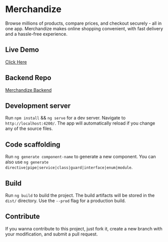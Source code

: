 # Merchandize

Browse millions of products, compare prices, and checkout securely - all in one app. Merchandize makes online shopping convenient, with fast delivery and a hassle-free experience.

## Live Demo

<a href = "https://merchandize-frontend-7jhb-qs4axs76d-lalits-projects-ffc82317.vercel.app/">Click Here</a>

## Backend Repo
<a href = "https://github.com/LalitDhane/Merchandize-backend"> Merchandize Backend </a>

## Development server

Run `npm install` && `ng serve` for a dev server. Navigate to `http://localhost:4200/`. The app will automatically reload if you change any of the source files.

## Code scaffolding

Run `ng generate component-name` to generate a new component. You can also use `ng generate directive|pipe|service|class|guard|interface|enum|module`.

## Build

Run `ng build` to build the project. The build artifacts will be stored in the `dist/` directory. Use the `--prod` flag for a production build.

## Contribute

If you wanna contribute to this project, just fork it, create a new branch with your modification, and submit a pull request.
